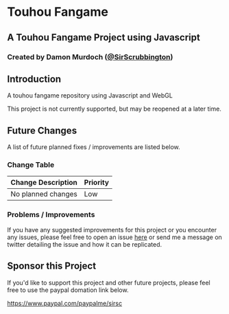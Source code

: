# Touhou Fangame
## A Touhou Fangame Project using Javascript
### Created by Damon Murdoch ([@SirScrubbington](https://twitter.com/SirScrubbington))

## Introduction
A touhou fangame repository using Javascript and WebGL

This project is not currently supported, but may be reopened at a later time.

## Future Changes
A list of future planned fixes / improvements are listed below.

### Change Table
| Change Description | Priority |
| ------------------ | -------- |
| No planned changes | Low      |

### Problems / Improvements
If you have any suggested improvements for this project or you encounter any issues, please feel free to open an issue [here](https://github.com/damon-murdoch/touhou-fangame/issues) or send me a message on twitter detailing the issue and how it can be replicated.

## Sponsor this Project
If you'd like to support this project and other future projects, 
please feel free to use the paypal domation link below.

https://www.paypal.com/paypalme/sirsc